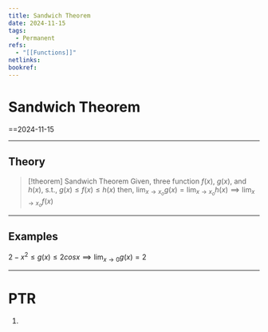 ```yaml
---
title: Sandwich Theorem
date: 2024-11-15
tags:
  - Permanent
refs:
  - "[[Functions]]"
netlinks: 
bookref:
---
```

# Sandwich Theorem
==2024-11-15

---
## Theory
> [!theorem] Sandwich Theorem
> Given, three function $f(x)$, $g(x)$, and $h(x)$, s.t.,
> $g(x)\leq f(x)\leq h(x)$ then,
> $\lim_{ x \to x_{o} }g(x)=\lim_{ x \to x_{o} }h(x)\implies \lim_{ x \to x_{o} }f(x)$

---
## Examples
$2-x^2\leq g(x)\leq2cos x\implies \lim_{ x \to 0 }g(x)=2$

---
# PTR

1. 